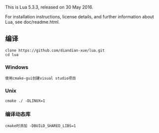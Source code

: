 
This is Lua 5.3.3, released on 30 May 2016.

For installation instructions, license details, and
further information about Lua, see doc/readme.html.

## 编译
	clone https://github.com/diandian-xue/lua.git
	cd lua

### Windows
	使用cmake-gui创建visual studio项目

### Unix
	cmake ./ -DLINUX=1

### 编译动态库
	cmake时添加 -DBUILD_SHARED_LIBS=1